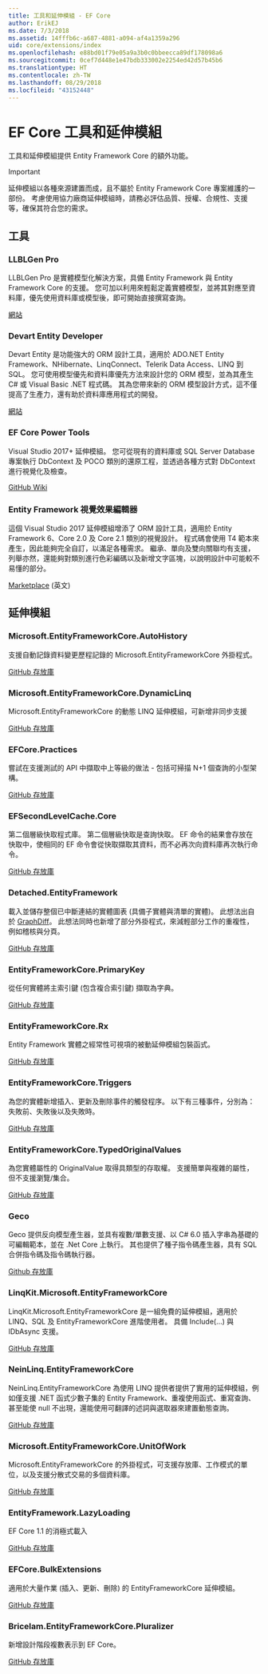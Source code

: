 ```yaml
---
title: 工具和延伸模組 - EF Core
author: ErikEJ
ms.date: 7/3/2018
ms.assetid: 14fffb6c-a687-4881-a094-af4a1359a296
uid: core/extensions/index
ms.openlocfilehash: e88bd01f79e05a9a3b0c0bbeecca89df178098a6
ms.sourcegitcommit: 0cef7d448e1e47bdb333002e2254ed42d57b45b6
ms.translationtype: HT
ms.contentlocale: zh-TW
ms.lasthandoff: 08/29/2018
ms.locfileid: "43152448"
---
```

# <a name="ef-core-tools--extensions"></a>EF Core 工具和延伸模組

工具和延伸模組提供 Entity Framework Core 的額外功能。

> [!IMPORTANT]  
> 延伸模組以各種來源建置而成，且不屬於 Entity Framework Core 專案維護的一部份。 考慮使用協力廠商延伸模組時，請務必評估品質、授權、合規性、支援等，確保其符合您的需求。

## <a name="tools"></a>工具

### <a name="llblgen-pro"></a>LLBLGen Pro

LLBLGen Pro 是實體模型化解決方案，具備 Entity Framework 與 Entity Framework Core 的支援。 您可加以利用來輕鬆定義實體模型，並將其對應至資料庫，優先使用資料庫或模型後，即可開始直接撰寫查詢。

[網站](https://www.llblgen.com/)

### <a name="devart-entity-developer"></a>Devart Entity Developer

Devart Entity 是功能強大的 ORM 設計工具，適用於 ADO.NET Entity Framework、NHibernate、LinqConnect、Telerik Data Access、LINQ 到 SQL。 您可使用模型優先和資料庫優先方法來設計您的 ORM 模型，並為其產生 C# 或 Visual Basic .NET 程式碼。 其為您帶來新的 ORM 模型設計方式，這不僅提高了生產力，還有助於資料庫應用程式的開發。

[網站](https://www.devart.com/entitydeveloper/)

### <a name="ef-core-power-tools"></a>EF Core Power Tools

Visual Studio 2017+ 延伸模組。 您可從現有的資料庫或 SQL Server Database 專案執行 DbContext 及 POCO 類別的還原工程，並透過各種方式對 DbContext 進行視覺化及檢查。

[GitHub Wiki](https://github.com/ErikEJ/SqlCeToolbox/wiki/EF-Core-Power-Tools)

### <a name="entity-framework-visual-editor"></a>Entity Framework 視覺效果編輯器

這個 Visual Studio 2017 延伸模組增添了 ORM 設計工具，適用於 Entity Framework 6、Core 2.0 及 Core 2.1 類別的視覺設計。 程式碼會使用 T4 範本來產生，因此能夠完全自訂，以滿足各種需求。 繼承、單向及雙向關聯均有支援，列舉亦然，還能夠對類別進行色彩編碼以及新增文字區塊，以說明設計中可能較不易懂的部分。

[Marketplace](https://marketplace.visualstudio.com/items?itemName=michaelsawczyn.EFDesigner) \(英文\)

## <a name="extensions"></a>延伸模組

### <a name="microsoftentityframeworkcoreautohistory"></a>Microsoft.EntityFrameworkCore.AutoHistory

支援自動記錄資料變更歷程記錄的 Microsoft.EntityFrameworkCore 外掛程式。

[GitHub 存放庫](https://github.com/Arch/AutoHistory/)

### <a name="microsoftentityframeworkcoredynamiclinq"></a>Microsoft.EntityFrameworkCore.DynamicLinq

Microsoft.EntityFrameworkCore 的動態 LINQ 延伸模組，可新增非同步支援

 [GitHub 存放庫](https://github.com/StefH/System.Linq.Dynamic.Core/)

### <a name="efcorepractices"></a>EFCore.Practices

嘗試在支援測試的 API 中擷取中上等級的做法 - 包括可掃描 N+1 個查詢的小型架構。

[GitHub 存放庫](https://github.com/riezebosch/efcore-practices/tree/master/src/EFCore.Practices/)

### <a name="efsecondlevelcachecore"></a>EFSecondLevelCache.Core

第二個層級快取程式庫。 第二個層級快取是查詢快取。 EF 命令的結果會存放在快取中，使相同的 EF 命令會從快取擷取其資料，而不必再次向資料庫再次執行命令。

[GitHub 存放庫](https://github.com/VahidN/EFSecondLevelCache.Core/)

### <a name="detachedentityframework"></a>Detached.EntityFramework

載入並儲存整個已中斷連結的實體圖表 (具備子實體與清單的實體)。 此想法出自於 [GraphDiff](https://github.com/refactorthis/GraphDiff/)。 此想法同時也新增了部分外掛程式，來減輕部分工作的重複性，例如稽核與分頁。

[GitHub 存放庫](https://github.com/leonardoporro/Detached/)

### <a name="entityframeworkcoreprimarykey"></a>EntityFrameworkCore.PrimaryKey

從任何實體將主索引鍵 (包含複合索引鍵) 擷取為字典。

[GitHub 存放庫](https://github.com/NickStrupat/EntityFramework.PrimaryKey/)

### <a name="entityframeworkcorerx"></a>EntityFrameworkCore.Rx

Entity Framework 實體之經常性可視項的被動延伸模組包裝函式。

[GitHub 存放庫](https://github.com/NickStrupat/EntityFramework.Rx/)

### <a name="entityframeworkcoretriggers"></a>EntityFrameworkCore.Triggers

為您的實體新增插入、更新及刪除事件的觸發程序。 以下有三種事件，分別為：失敗前、失敗後以及失敗時。

[GitHub 存放庫](https://github.com/NickStrupat/EntityFramework.Triggers/)

### <a name="entityframeworkcoretypedoriginalvalues"></a>EntityFrameworkCore.TypedOriginalValues

為您實體屬性的 OriginalValue 取得具類型的存取權。 支援簡單與複雜的屬性，但不支援瀏覽/集合。

[GitHub 存放庫](https://github.com/NickStrupat/EntityFramework.TypedOriginalValues/)

### <a name="geco"></a>Geco

Geco 提供反向模型產生器，並具有複數/單數支援、以 C# 6.0 插入字串為基礎的可編輯範本，並在 .Net Core 上執行。 其也提供了種子指令碼產生器，具有 SQL 合併指令碼及指令碼執行器。

[Github 存放庫](https://github.com/iQuarc/Geco)

### <a name="linqkitmicrosoftentityframeworkcore"></a>LinqKit.Microsoft.EntityFrameworkCore

LinqKit.Microsoft.EntityFrameworkCore 是一組免費的延伸模組，適用於 LINQ、SQL 及 EntityFrameworkCore 進階使用者。 具備 Include(...) 與 IDbAsync 支援。

[GitHub 存放庫](https://github.com/scottksmith95/LINQKit/)

### <a name="neinlinqentityframeworkcore"></a>NeinLinq.EntityFrameworkCore

NeinLinq.EntityFrameworkCore 為使用 LINQ 提供者提供了實用的延伸模組，例如僅支援 .NET 函式少數子集的 Entity Framework、重複使用函式、重寫查詢、甚至能使 null 不出現，還能使用可翻譯的述詞與選取器來建置動態查詢。

[GitHub 存放庫](https://github.com/axelheer/nein-linq/)

### <a name="microsoftentityframeworkcoreunitofwork"></a>Microsoft.EntityFrameworkCore.UnitOfWork

Microsoft.EntityFrameworkCore 的外掛程式，可支援存放庫、工作模式的單位，以及支援分散式交易的多個資料庫。

[GitHub 存放庫](https://github.com/Arch/UnitOfWork/)

### <a name="entityframeworklazyloading"></a>EntityFramework.LazyLoading

EF Core 1.1 的消極式載入

[GitHub 存放庫](https://github.com/darxis/EntityFramework.LazyLoading)

### <a name="efcorebulkextensions"></a>EFCore.BulkExtensions

適用於大量作業 (插入、更新、刪除) 的 EntityFrameworkCore 延伸模組。

[GitHub 存放庫](https://github.com/borisdj/EFCore.BulkExtensions)

### <a name="bricelamentityframeworkcorepluralizer"></a>Bricelam.EntityFrameworkCore.Pluralizer

新增設計階段複數表示到 EF Core。

[GitHub 存放庫](https://github.com/bricelam/EFCore.Pluralizer)
